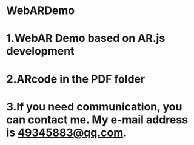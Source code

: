 # WebARDemo
# 1.WebAR Demo based on AR.js development
# 2.ARcode in the PDF folder 
# 3.If you need communication, you can contact me. My e-mail address is 49345883@qq.com. 
